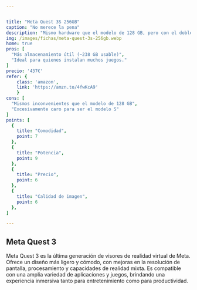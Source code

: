 ```yaml
---


title: "Meta Quest 3S 256GB"
caption: "No merece la pena"
description: "Mismo hardware que el modelo de 128 GB, pero con el doble de almacenamiento, ideal para quienes instalan más juegos sin preocuparse por el espacio."
img: /images/fichas/meta-quest-3s-256gb.webp
home: true
pros: [
  "Más almacenamiento útil (~238 GB usable)",
  "Ideal para quienes instalan muchos juegos."
]
precio: '437€'
refer: {
    class: 'amazon',
    link: 'https://amzn.to/4fwKcA9'
    }
cons: [
  "Mismos inconvenientes que el modelo de 128 GB",
  "Excesivamente caro para ser el modelo S"
]
points: [
  {
    title: "Comodidad",
    point: 7
  },
  {
    title: "Potencia",
    point: 9
  },
  {
    title: "Precio",
    point: 6
  },
  {
    title: "Calidad de imagen",
    point: 6
  },
]

---
```

## Meta Quest 3

Meta Quest 3 es la última generación de visores de realidad virtual de Meta. Ofrece un diseño más ligero y cómodo, con mejoras en la resolución de pantalla, procesamiento y capacidades de realidad mixta. Es compatible con una amplia variedad de aplicaciones y juegos, brindando una experiencia inmersiva tanto para entretenimiento como para productividad.